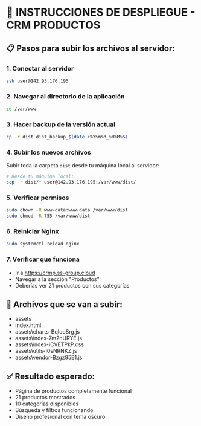 
# 🚀 INSTRUCCIONES DE DESPLIEGUE - CRM PRODUCTOS

## 📋 Pasos para subir los archivos al servidor:

### 1. Conectar al servidor
```bash
ssh user@142.93.176.195
```

### 2. Navegar al directorio de la aplicación
```bash
cd /var/www
```

### 3. Hacer backup de la versión actual
```bash
cp -r dist dist_backup_$(date +%Y%m%d_%H%M%S)
```

### 4. Subir los nuevos archivos
Subir toda la carpeta `dist` desde tu máquina local al servidor:
```bash
# Desde tu máquina local:
scp -r dist/* user@142.93.176.195:/var/www/dist/
```

### 5. Verificar permisos
```bash
sudo chown -R www-data:www-data /var/www/dist
sudo chmod -R 755 /var/www/dist
```

### 6. Reiniciar Nginx
```bash
sudo systemctl reload nginx
```

### 7. Verificar que funciona
- Ir a https://crmp.ss-group.cloud
- Navegar a la sección "Productos"
- Deberías ver 21 productos con sus categorías

## 🎯 Archivos que se van a subir:
- assets
- index.html
- assets\charts-BqIooSrg.js
- assets\index-7m2nURYE.js
- assets\index-iCVETPkP.css
- assets\utils-l0sNRNKZ.js
- assets\vendor-Bzgz95E1.js

## ✅ Resultado esperado:
- Página de productos completamente funcional
- 21 productos mostrados
- 10 categorías disponibles
- Búsqueda y filtros funcionando
- Diseño profesional con tema oscuro
